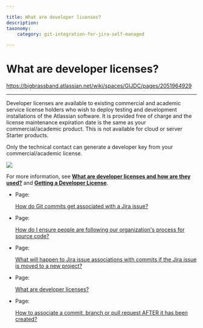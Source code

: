 ```yaml
---

title: What are developer licenses?
description:
taxonomy:
    category: git-integration-for-jira-self-managed

---
```


# What are developer licenses?

<https://bigbrassband.atlassian.net/wiki/spaces/GIJDC/pages/2051964929>

* * *

Developer licenses are available to existing commercial and academic service license holders who wish to deploy testing and development installations of the Atlassian software. It is provided free of charge and the license maintenance expiration date is the same as your commercial/academic product. This is not available for cloud or server Starter products.

Only the technical contact can generate a developer key from your commercial/academic license.

![](https://bigbrassband.atlassian.net/wiki/download/attachments/2051964929/atlassian-view-dev-license.png?version=1&modificationDate=1642066435926&cacheVersion=1&api=v2)

For more information, see [**What are developer licenses and how are they used?**](https://www.atlassian.com/licensing/purchase-licensing#licensing-10) and [**Getting a Developer License**](https://confluence.atlassian.com/jirakb/get-a-developer-license-for-jira-server-744526918.html).

*   Page:
    
    [How do Git commits get associated with a Jira issue?](/wiki/spaces/GIJDC/pages/2051571713)
    
*   Page:
    
    [How do I ensure people are following our organization's process for source code?](/wiki/spaces/GIJDC/pages/2051768321)
    
*   Page:
    
    [What will happen to Jira issue associations with commits if the Jira issue is moved to a new project?](/wiki/spaces/GIJDC/pages/2051014669)
    
*   Page:
    
    [What are developer licenses?](/wiki/spaces/GIJDC/pages/2051964929)
    
*   Page:
    
    [How to associate a commit, branch or pull request AFTER it has been created?](/wiki/spaces/GIJDC/pages/2062974977)